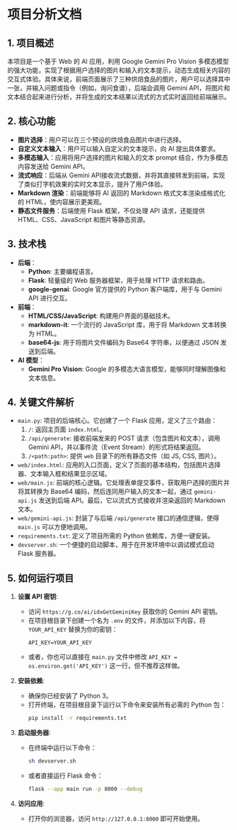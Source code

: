 <!--
 * @Author: 张震 116089016+dandelionshade@users.noreply.github.com
 * @Date: 2025-07-11 13:52:36
 * @LastEditors: 张震 116089016+dandelionshade@users.noreply.github.com
 * @LastEditTime: 2025-07-11 13:55:00
 * @FilePath: /lplaterecognition/ANALYSIS.md
 * @Description: 这是默认设置,请设置`customMade`, 打开koroFileHeader查看配置 进行设置: https://github.com/OBKoro1/koro1FileHeader/wiki/%E9%85%8D%E7%BD%AE
-->
# 项目分析文档

## 1. 项目概述

本项目是一个基于 Web 的 AI 应用，利用 Google Gemini Pro Vision 多模态模型的强大功能，实现了根据用户选择的图片和输入的文本提示，动态生成相关内容的交互式体验。具体来说，前端页面展示了三种烘焙食品的图片，用户可以选择其中一张，并输入问题或指令（例如，询问食谱），后端会调用 Gemini API，将图片和文本结合起来进行分析，并将生成的文本结果以流式的方式实时返回给前端展示。

## 2. 核心功能

*   **图片选择**：用户可以在三个预设的烘焙食品图片中进行选择。
*   **自定义文本输入**：用户可以输入自定义的文本提示，向 AI 提出具体要求。
*   **多模态输入**：应用将用户选择的图片和输入的文本 prompt 结合，作为多模态内容发送给 Gemini API。
*   **流式响应**：后端从 Gemini API接收流式数据，并将其直接转发到前端，实现了类似打字机效果的实时文本显示，提升了用户体验。
*   **Markdown 渲染**：前端能够将 AI 返回的 Markdown 格式文本渲染成格式化的 HTML，使内容展示更美观。
*   **静态文件服务**：后端使用 Flask 框架，不仅处理 API 请求，还能提供 HTML、CSS、JavaScript 和图片等静态资源。

## 3. 技术栈

*   **后端**：
    *   **Python**: 主要编程语言。
    *   **Flask**: 轻量级的 Web 服务器框架，用于处理 HTTP 请求和路由。
    *   **google-genai**: Google 官方提供的 Python 客户端库，用于与 Gemini API 进行交互。
*   **前端**：
    *   **HTML/CSS/JavaScript**: 构建用户界面的基础技术。
    *   **markdown-it**: 一个流行的 JavaScript 库，用于将 Markdown 文本转换为 HTML。
    *   **base64-js**: 用于将图片文件编码为 Base64 字符串，以便通过 JSON 发送到后端。
*   **AI 模型**：
    *   **Gemini Pro Vision**: Google 的多模态大语言模型，能够同时理解图像和文本信息。

## 4. 关键文件解析

*   `main.py`: 项目的后端核心。它创建了一个 Flask 应用，定义了三个路由：
    1.  `/`: 返回主页面 `index.html`。
    2.  `/api/generate`: 接收前端发来的 POST 请求（包含图片和文本），调用 Gemini API，并以事件流（Event Stream）的形式将结果返回。
    3.  `/<path:path>`: 提供 `web` 目录下的所有静态文件（如 JS, CSS, 图片）。
*   `web/index.html`: 应用的入口页面，定义了页面的基本结构，包括图片选择器、文本输入框和结果显示区域。
*   `web/main.js`: 前端的核心逻辑。它处理表单提交事件，获取用户选择的图片并将其转换为 Base64 编码，然后连同用户输入的文本一起，通过 `gemini-api.js` 发送到后端 API。最后，它以流式方式接收并渲染返回的 Markdown 文本。
*   `web/gemini-api.js`: 封装了与后端 `/api/generate` 接口的通信逻辑，使得 `main.js` 可以方便地调用。
*   `requirements.txt`: 定义了项目所需的 Python 依赖库，方便一键安装。
*   `devserver.sh`: 一个便捷的启动脚本，用于在开发环境中以调试模式启动 Flask 服务器。

## 5. 如何运行项目

1.  **设置 API 密钥**:
    *   访问 `https://g.co/ai/idxGetGeminiKey` 获取你的 Gemini API 密钥。
    *   在项目根目录下创建一个名为 `.env` 的文件，并添加以下内容，将 `YOUR_API_KEY` 替换为你的密钥：
        ```
        API_KEY=YOUR_API_KEY
        ```
    *   或者，你也可以直接在 `main.py` 文件中修改 `API_KEY = os.environ.get('API_KEY')` 这一行，但不推荐这样做。

2.  **安装依赖**:
    *   确保你已经安装了 Python 3。
    *   打开终端，在项目根目录下运行以下命令来安装所有必需的 Python 包：
        ```bash
        pip install -r requirements.txt
        ```

3.  **启动服务器**:
    *   在终端中运行以下命令：
        ```bash
        sh devserver.sh
        ```
    *   或者直接运行 Flask 命令：
        ```bash
        flask --app main run -p 8000 --debug
        ```

4.  **访问应用**:
    *   打开你的浏览器，访问 `http://127.0.0.1:8000` 即可开始使用。
